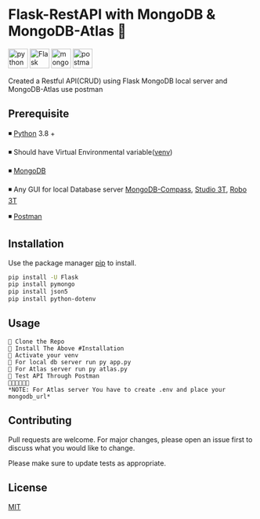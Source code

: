 # Flask-RestAPI with MongoDB & MongoDB-Atlas 🖤 
<p>  
<img src="https://devicons.github.io/devicon/devicon.git/icons/python/python-original.svg" alt="python" width="40" height="40"/>
<img src="https://github.com/gilbarbara/logos/blob/master/logos/flask.svg" alt="Flask" width="40" height="40"/>
<img src="https://devicons.github.io/devicon/devicon.git/icons/mongodb/mongodb-original.svg" alt="mongodb" width="40" height="40"/>
<img src="https://img.icons8.com/dusk/64/000000/postman-api.png" alt="postman" width="40" height="40"/>
</p> 

Created a Restful API(CRUD) using Flask MongoDB local server and MongoDB-Atlas use postman 

## Prerequisite
◾ [Python](https://www.python.org/downloads/) 3.8 +

◾ Should have Virtual Environmental variable([venv](https://www.geeksforgeeks.org/create-virtual-environment-using-venv-python/))

◾ [MongoDB](https://www.mongodb.com/try/download)

◾ Any GUI for local Database server [MongoDB-Compass](https://www.mongodb.com/products/compass), [Studio 3T](https://studio3t.com/download/), [Robo 3T](https://robomongo.org/download)

◾ [Postman](https://www.postman.com/)
## Installation

Use the package manager [pip](https://pip.pypa.io/en/stable/) to install.

```bash
pip install -U Flask
pip install pymongo
pip install json5
pip install python-dotenv
```

## Usage

```
🔹 Clone the Repo
🔹 Install The Above #Installation
🔹 Activate your venv
🔹 For local db server run py app.py
🔹 For Atlas server run py atlas.py
🔹 Test API Through Postman
🔹🔹🔹🔹🔹🔹
*NOTE: For Atlas server You have to create .env and place your mongodb_url*
```

## Contributing
Pull requests are welcome. For major changes, please open an issue first to discuss what you would like to change.

Please make sure to update tests as appropriate.

## License
[MIT](https://choosealicense.com/licenses/mit/)
